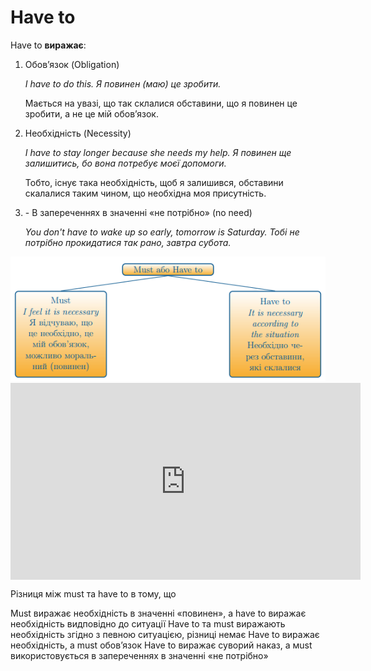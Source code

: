 # Have to

<p><span class="p2">Have to</span> <b>виражає</b>:</p>

<ol>
<li><span class="p1">Обов’язок</span> (Obligation)</li>
<p><i>I have to do this. Я повинен (маю) це зробити.</i></p>
<p>Мається на увазі, що так склалися обставини, що я повинен це зробити, а не це мій обов’язок.</p>
<li><span class="p1">Необхідність</span> (Necessity)</li>
<p><i>I have to stay longer because she needs my help. Я повинен ще залишитись, бо вона потребує моєї допомоги.</i></p>
<p>Тобто, існує така необхідність, щоб я залишився, обставини скалалися таким чином, що необхідна моя присутність.</p>
<li><span class="p1">-	В запереченнях в значенні «не потрібно»</span> (no need)</li>
<p><i>You don't have to wake up so early, tomorrow is Saturday. Тобі не потрібно прокидатися так рано, завтра субота.</i></p>
</ol>

<div align="center"><img src="e11_p4.png"/></div>

<div class="fluidMedia">
<iframe align="center" width="560" height="315" src="https://www.youtube.com/embed/fJO39Vgy8Hc" frameborder="0" allowfullscreen></iframe>
</div>
<div class="popup">
</div>

<quiz correctLabel="correct" incorrectLabel="incorrect" checkLabel="check">
 <question multiple>
 <p>Різниця між must та have to в тому, що</p>
 <answer correct>Must виражає необхідність в значенні «повинен», а have to виражає необхідність видповідно до ситуації</answer>
 <answer>Have to та must виражають необхідність згідно з певною ситуацією, різниці немає</answer>
 <answer>Have to виражає необхідність, а must обов’язок</answer>
 <answer>Have to виражає суворий наказ, а мust використовується в запереченнях в значенні «не потрібно»</answer>
 </question>
</quiz>